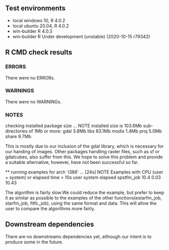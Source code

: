 ## Test environments
* local windows 10, R 4.0.2
* local ubuntu 20.04, R 4.0.2
* win-builder  R 4.0.3
* win-builder  R Under development (unstable) (2020-10-15 r79342)

## R CMD check results

### ERRORS

There were no ERRORs.

### WARNINGS

There were no WARNINGs.

### NOTES
checking installed package size ... NOTE
    installed size is 103.6Mb
    sub-directories of 1Mb or more:
      gdal    3.8Mb
      libs   83.1Mb
      modis   1.4Mb
      proj    5.0Mb
      share   9.7Mb
      
This is mostly due to our inclusion of the gdal library, which is necessary for our handing of images.
Other packages handling raster files, such as sf or gdalcubes, also suffer from 
this. We hope to solve this problem and provide a suitable alternative, however,
have not been successful so far.

    
** running examples for arch 'i386' ... [24s] NOTE
Examples with CPU (user + system) or elapsed time > 10s
           user system elapsed
spstfm_job 10.4   0.03   10.43


The algorithm is fairly slow.We could reduce the example, but prefer to keep it as similar as possible to the examples
of the other functions(estarfm_job, starfm_job, fitfc_job), using the same format and data. This will allow the user to compare the algorithms more fairly.

  
  
## Downstream dependencies

There are no downstreams dependencies yet, although our intent is to produce some in the future.